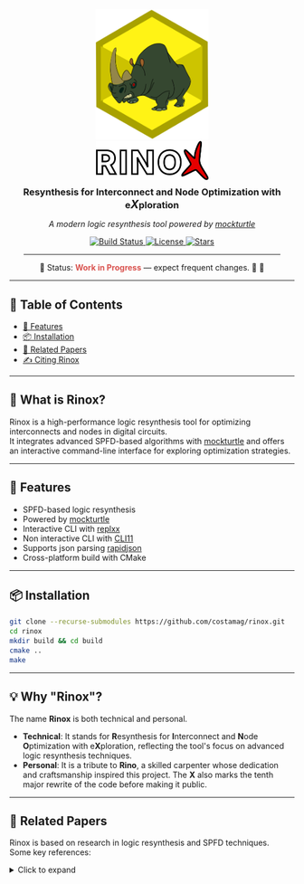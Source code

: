 <div align="center">

  <!-- Project mark -->
  <img src="assets/logo.svg" alt="Rinox Logo" width="200" style="max-width:100%; height:auto;" />

  <br />

  <!-- Acronym wordmark with the wiggly X -->
  <img src="assets/acronym.svg" alt="RINOX Acronym" width="199" style="max-width:100%; height:auto;" />

  <!-- Subtitle / expansion -->
  <h3 style="margin: 8px 0 0;">
    <strong>R</strong>esynthesis for
    <strong>I</strong>nterconnect and
    <strong>N</strong>ode
    <strong>O</strong>ptimization with e<em style="font-size:1.2em;">X</em>ploration
  </h3>

  <!-- Tagline -->
  <em>A modern logic resynthesis tool powered by
    <a href="https://github.com/lsils/mockturtle">mockturtle</a>
  </em>

  <!-- Badges -->
  <p>
    <a href="https://github.com/costamag/rinox/actions">
      <img src="https://github.com/costamag/rinox/actions/workflows/ci.yml/badge.svg" alt="Build Status">
    </a>
    <a href="https://github.com/costamag/rinox/blob/main/LICENSE">
      <img src="https://img.shields.io/github/license/costamag/rinox.svg" alt="License">
    </a>
    <a href="https://github.com/costamag/rinox/stargazers">
      <img src="https://img.shields.io/github/stars/costamag/rinox.svg" alt="Stars">
    </a>
  </p>

  <!-- Separator -->
  <hr style="width: 90%; max-width: 720px;" />

  <!-- Status -->
  <p>
    🚧 Status: <span style="color:#d9534f; font-weight:bold;">Work in Progress</span> — expect frequent changes. 🚦 🔴
  </p>

</div>

---

## 📑 Table of Contents
- [🚀 Features](#-features)
- [📦 Installation](#-installation)
- [📖 Related Papers](#-related-papers)
- [✍️ Citing Rinox](#️-citing-rinox)

---

## 🧠 What is Rinox?

Rinox is a high-performance logic resynthesis tool for optimizing interconnects and nodes in digital circuits.  
It integrates advanced SPFD-based algorithms with [mockturtle](https://github.com/lsils/mockturtle) and offers an interactive command-line interface for exploring optimization strategies.

---

## 🚀 Features

- SPFD-based logic resynthesis  
- Powered by [mockturtle](https://github.com/lsils/mockturtle)  
- Interactive CLI with [replxx](https://github.com/AmokHuginnsson/replxx)
- Non interactive CLI with [CLI11](https://github.com/CLIUtils/CLI11)
- Supports json parsing [rapidjson](https://github.com/Tencent/rapidjson)
- Cross-platform build with CMake  

---

## 📦 Installation

```bash
git clone --recurse-submodules https://github.com/costamag/rinox.git
cd rinox
mkdir build && cd build
cmake ..
make
```

---

## 💡 Why "Rinox"?

The name **Rinox** is both technical and personal.  

- **Technical**: It stands for **R**esynthesis for **I**nterconnect and **N**ode **O**ptimization with e**X**ploration, reflecting the tool's focus on advanced logic resynthesis techniques.  
- **Personal**: It is a tribute to **Rino**, a skilled carpenter whose dedication and craftsmanship inspired this project. The **X** also marks the tenth major rewrite of the code before making it public.


---

## 📖 Related Papers

Rinox is based on research in logic resynthesis and SPFD techniques.  
Some key references:

<details>
<summary>Click to expand</summary>

- A. Costamagna, A. Mishchenko, S. Chatterjee, and G. De Micheli,  
  *Symmetry-Based Synthesis for Interpretable Boolean Evaluation*,  
  VLSID 2025, Bangalore, India, pp. 374–379.  
  [DOI: 10.1109/VLSID64188.2025.00077](https://doi.org/10.1109/VLSID64188.2025.00077)

- A. Costamagna, A. Mishchenko, S. Chatterjee, and G. De Micheli,  
  *An Enhanced Resubstitution Algorithm for Area-Oriented Logic Optimization*,  
  ISCAS 2024, Singapore, pp. 1–5.  
  [DOI: 10.1109/ISCAS58744.2024.10558264](https://doi.org/10.1109/ISCAS58744.2024.10558264)

- A. Costamagna, A. Tempia Calvino, A. Mishchenko, and G. De Micheli,  
  *Area-Oriented Resubstitution For Networks of Look-Up Tables*,  
  IEEE TCAD, vol. 44, no. 7, pp. 2571–2584, July 2025.  
  [DOI: 10.1109/TCAD.2025.3525617](https://doi.org/10.1109/TCAD.2025.3525617)  
  **🏆 Best Paper Award — IWLS 2024**

- A. Costamagna, A. Tempia Calvino, A. Mishchenko, and G. De Micheli,  
  *Area-Oriented Optimization After Standard-Cell Mapping*,  
  ASP-DAC 2025, pp. 1112–1119.  
  [DOI: 10.1145/3658617.3697722](https://doi.org/10.1145/3658617.3697722)

- A. Costamagna, C. Meng, and G. De Micheli,  
  *SPFD-Based Delay Resynthesis*,  
  SMACD 2025, Istanbul, Turkiye, pp. 1–4.  
  [DOI: 10.1109/SMACD65553.2025.11091999](https://doi.org/10.1109/SMACD65553.2025.11091999)  
  **🏆 Best Paper Award — SMACD 2025**

- A. Costamagna, X. Xu, G. De Micheli, and D. Ruic,  
  *Lazy Man’s Resynthesis For Glitching-Aware Power Minimization*,  
  DDECS 2025, Lyon, France, pp. 92–98.  
  [DOI: 10.1109/DDECS63720.2025.11006815](https://doi.org/10.1109/DDECS63720.2025.11006815)

</details>